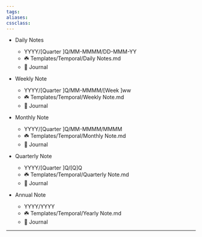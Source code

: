 ```yaml
---
tags:
aliases:
cssclass: 
---
```


- Daily Notes
	- YYYY/[Quarter ]Q/MM-MMMM/DD-MMM-YY
	- ☘️ Templates/Temporal/Daily Notes.md
	- 🌱 Journal

- Weekly Note
	- YYYY/[Quarter ]Q/MM-MMMM/[Week ]ww
	- ☘️ Templates/Temporal/Weekly Note.md
	- 🌱 Journal

- Monthly Note
	- YYYY/[Quarter ]Q/MM-MMMM/MMMM
	- ☘️ Templates/Temporal/Monthly Note.md
	- 🌱 Journal

- Quarterly Note
	- YYYY/[Quarter ]Q/[Q]Q
	- ☘️ Templates/Temporal/Quarterly Note.md
	- 🌱 Journal

- Annual Note
	- YYYY/YYYY
	- ☘️ Templates/Temporal/Yearly Note.md
	- 🌱 Journal

---